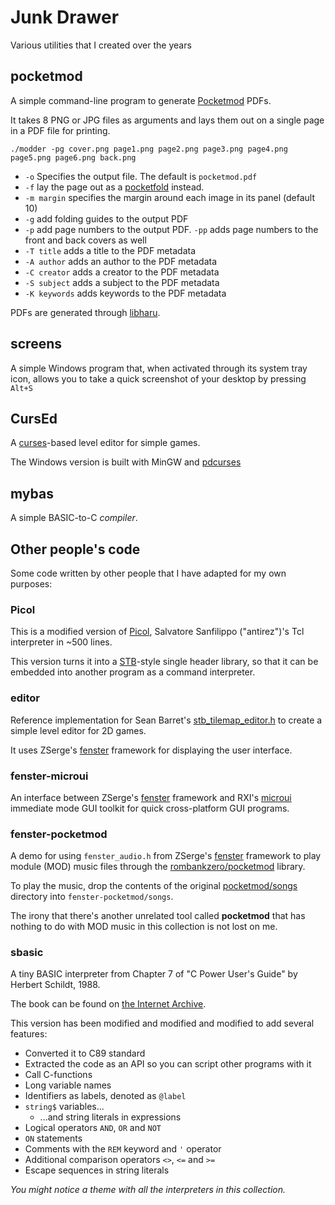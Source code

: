 # Junk Drawer

Various utilities that I created over the years

## pocketmod

A simple command-line program to generate [Pocketmod][] PDFs.

It takes 8 PNG or JPG files as arguments and lays them out on a single page
in a PDF file for printing.

```
./modder -pg cover.png page1.png page2.png page3.png page4.png page5.png page6.png back.png
```

* `-o` Specifies the output file. The default is `pocketmod.pdf`
* `-f` lay the page out as a [pocketfold][] instead.
* `-m margin` specifies the margin around each image in its
  panel (default 10)
* `-g` add folding guides to the output PDF
* `-p` add page numbers to the output PDF. `-pp` adds
  page numbers to the front and back covers as well
* `-T title` adds a title to the PDF metadata
* `-A author` adds an author to the PDF metadata
* `-C creator` adds a creator to the PDF metadata
* `-S subject` adds a subject to the PDF metadata
* `-K keywords` adds keywords to the PDF metadata

PDFs are generated through [libharu][].

[Pocketmod]: https://pocketmod.com/
[libharu]: https://github.com/libharu/libharu
[pocketfold]: https://3skulls.itch.io/pocketfold

## screens

A simple Windows program that, when activated through its system tray icon,
allows you to take a quick screenshot of your desktop by pressing `Alt+S`

## CursEd

A [curses][]-based level editor for simple games.

The Windows version is built with MinGW and [pdcurses][]

[curses]: https://en.wikipedia.org/wiki/Curses_(programming_library)
[pdcurses]: https://pdcurses.org/

## mybas

A simple BASIC-to-C _compiler_.

## Other people's code

Some code written by other people that I have adapted for my own purposes:

### Picol

This is a modified version of [Picol][], Salvatore Sanfilippo ("antirez")'s Tcl interpreter
in ~500 lines.

This version turns it into a [STB][]-style single header library, so that it can be embedded
into another program as a command interpreter.

[Picol]: http://oldblog.antirez.com/post/picol.html
[STB]: https://github.com/nothings/stb/blob/master/docs/stb_howto.txt

### editor

Reference implementation for Sean Barret's [stb_tilemap_editor.h][]
to create a simple level editor for 2D games.

It uses ZSerge's [fenster][] framework for displaying the user interface.

[stb_tilemap_editor.h]: https://github.com/nothings/stb/blob/master/stb_tilemap_editor.h

### fenster-microui

An interface between ZSerge's [fenster][] framework and RXI's [microui][]
immediate mode GUI toolkit for quick cross-platform GUI programs.

[fenster]: https://github.com/zserge/fenster
[microui]: https://github.com/rxi/microui

### fenster-pocketmod

A demo for using `fenster_audio.h` from ZSerge's [fenster][] framework to play 
module (MOD) music files through the [rombankzero/pocketmod][] library.

To play the music, drop the contents of the original
[pocketmod/songs](https://github.com/rombankzero/pocketmod/tree/master/songs)
directory into `fenster-pocketmod/songs`.

The irony that there's another unrelated tool called **pocketmod** 
that has nothing to do with MOD music in this collection is not
lost on me.

[rombankzero/pocketmod]: https://github.com/rombankzero/pocketmod

### sbasic

A tiny BASIC interpreter from Chapter 7 of "C Power User's Guide" by Herbert Schildt, 1988.

The book can be found on [the Internet Archive](https://archive.org/details/cpowerusersguide00schi_0/mode/2up).

This version has been modified and modified and modified to add several features:

 - Converted it to C89 standard
 - Extracted the code as an API so you can script other programs with it
 - Call C-functions
 - Long variable names
 - Identifiers as labels, denoted as `@label`
 - `string$` variables...
   - ...and string literals in expressions
 - Logical operators `AND`, `OR` and `NOT`
 - `ON` statements
 - Comments with the `REM` keyword and `'` operator
 - Additional comparison operators `<>`, `<=` and `>=`
 - Escape sequences in string literals

 _You might notice a theme with all the interpreters in this collection._

